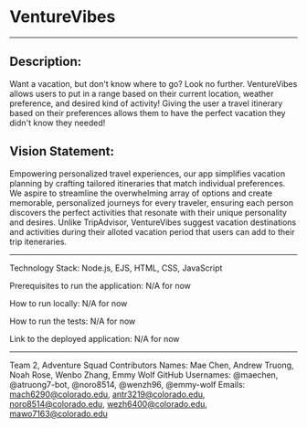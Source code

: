 # VentureVibes
-------------------------------------------

## Description: 

Want a vacation, but don't know where to go? Look no further. VentureVibes allows users to put in a range based on their current location, weather preference, and desired kind of activity! Giving the user a travel itinerary based on their preferences allows them to have the perfect vacation they didn't know they needed! 

## Vision Statement: 

Empowering personalized travel experiences, our app simplifies vacation planning by crafting tailored itineraries that match individual preferences. We aspire to streamline the overwhelming array of options and create memorable, personalized journeys for every traveler, ensuring each person discovers the perfect activities that resonate with their unique personality and desires. Unlike TripAdvisor, VentureVibes suggest vacation destinations and activities during their alloted vacation period that users can add to their trip iteneraries.

---------------------------------------------

Technology Stack: Node.js, EJS, HTML, CSS, JavaScript

Prerequisites to run the application: N/A for now

How to run locally: N/A for now

How to run the tests: N/A for now

Link to the deployed application: N/A for now

------------------------------------------------
Team 2, Adventure Squad
Contributors 
Names: Mae Chen, Andrew Truong, Noah Rose, Wenbo Zhang, Emmy Wolf
GitHub Usernames: @maechen, @atruong7-bot, @noro8514, @wenzh96, @emmy-wolf
Emails: mach6290@colorado.edu, antr3219@colorado.edu, noro8514@colorado.edu, wezh6400@colorado.edu, mawo7163@colorado.edu
